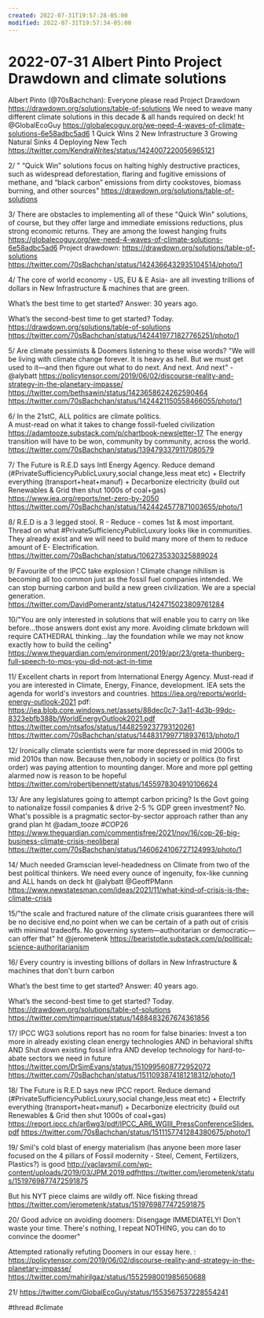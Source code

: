 ```yaml
---
created: 2022-07-31T19:57:28-05:00
modified: 2022-07-31T19:57:34-05:00
---
```


# 2022-07-31 Albert Pinto Project Drawdown and climate solutions

Albert Pinto (@70sBachchan): Everyone please read Project Drawdown  https://drawdown.org/solutions/table-of-solutions
We need to weave many different climate solutions in this decade & all hands required on deck! ht @GlobalEcoGuy   https://globalecoguy.org/we-need-4-waves-of-climate-solutions-6e58adbc5ad6
1 Quick Wins
2 New Infrastructure
3 Growing Natural Sinks
4 Deploying New Tech https://twitter.com/KendraWrites/status/1424007220056965121

2/ " “Quick Win” solutions focus on halting highly destructive practices, such as widespread deforestation, flaring and fugitive emissions of methane, and “black carbon” emissions from dirty cookstoves, biomass burning, and other sources" https://drawdown.org/solutions/table-of-solutions

3/ There are obstacles to implementing all of these "Quick Win" solutions, of course, but they offer large and immediate emissions reductions, plus strong economic returns. They are among the lowest hanging fruits https://globalecoguy.org/we-need-4-waves-of-climate-solutions-6e58adbc5ad6
Project drawdown: https://drawdown.org/solutions/table-of-solutions https://twitter.com/70sBachchan/status/1424366432935104514/photo/1

4/ The core of world economy - US, EU & E Asia- are all investing trillions of dollars in New Infrastructure & machines that are green.

What’s the best time to get started? Answer: 30 years ago. 

What’s the second-best time to get started? 
Today.
https://drawdown.org/solutions/table-of-solutions https://twitter.com/70sBachchan/status/1424419771827765251/photo/1

5/ Are climate pessimists & Doomers listening to these wise words? 
"We will be living with climate change forever. It is heavy as hell. But we must get used to it—and then figure out what to do next. 
And next. And next" -@alybatt  https://policytensor.com/2019/06/02/discourse-reality-and-strategy-in-the-planetary-impasse/ https://twitter.com/bethsawin/status/1423658624262590464 https://twitter.com/70sBachchan/status/1424421150558466055/photo/1

6/ In the 21stC, ALL politics are climate politics.  
A must-read on what it takes to change fossil-fueled civilization https://adamtooze.substack.com/p/chartbook-newsletter-17
The energy transition will have to be won, community by community, across the world. https://twitter.com/70sBachchan/status/1394793379117080579

7/ The Future is R.E.D says Intl Energy Agency. 
Reduce demand (#PrivateSufficiencyPublicLuxury,social change,less meat etc)
+
Electrify everything (transport+heat+manuf)
+ 
Decarbonize electricity (build out Renewables & Grid then shut 1000s of coal+gas) https://www.iea.org/reports/net-zero-by-2050 https://twitter.com/70sBachchan/status/1424424577871003655/photo/1

8/ R.E.D is a 3 legged stool. R - Reduce - comes 1st & most important. Thread on what #PrivateSufficiencyPublicLuxury looks like in communities. They already exist and we will need to build many more of them to reduce amount of E- Electrification. https://twitter.com/70sBachchan/status/1062735330325889024

9/ Favourite of the IPCC take explosion ! Climate change nihilism is becoming all too common just as the fossil fuel companies intended. We can stop burning carbon and build a new green civilization. 
We are a special generation. https://twitter.com/DavidPomerantz/status/1424715023809761284

10/"You are only interested in solutions that will enable you to carry on like before...those answers dont exist any more. Avoiding climate brkdown will require CATHEDRAL thinking...lay the foundation while we may not know exactly how to build the ceiling" https://www.theguardian.com/environment/2019/apr/23/greta-thunberg-full-speech-to-mps-you-did-not-act-in-time

11/ Excellent charts in report from International Energy Agency. Must-read if you are interested in Climate, Energy, Finance, development. IEA sets the agenda for world's investors and countries. 
https://iea.org/reports/world-energy-outlook-2021
pdf: https://iea.blob.core.windows.net/assets/88dec0c7-3a11-4d3b-99dc-8323ebfb388b/WorldEnergyOutlook2021.pdf https://twitter.com/ntsafos/status/1448259237793120261 https://twitter.com/70sBachchan/status/1448317997718937613/photo/1

12/ Ironically climate scientists were far more depressed in mid 2000s to mid 2010s than now. Because then,nobody in society or politics (to first order) was paying attention to mounting danger. More and more ppl getting alarmed now is reason to be hopeful https://twitter.com/robertjbennett/status/1455978304910106624

13/ Are any legislatures going to attempt carbon pricing? Is the Govt going to nationalize fossil companies & drive 2-5 % GDP green investment? 
No. 
What's possible is a pragmatic sector-by-sector approach rather than any grand plan ht @adam_tooze #COP26
https://www.theguardian.com/commentisfree/2021/nov/16/cop-26-big-business-climate-crisis-neoliberal https://twitter.com/70sBachchan/status/1460624106727124993/photo/1

14/ Much needed Gramscian level-headedness on Climate from two of the best political thinkers. We need every ounce of ingenuity, fox-like cunning and ALL hands on deck  ht @alybatt @GeoffPMann  https://www.newstatesman.com/ideas/2021/11/what-kind-of-crisis-is-the-climate-crisis

15/"the scale and fractured nature of the climate crisis guarantees there will be no decisive end,no point when we can be certain of a path out of crisis with minimal tradeoffs. No governing system—authoritarian or democratic—can offer that" ht @jerometenk
https://bearistotle.substack.com/p/political-science-authoritarianism

16/ Every country is investing billions of dollars in New Infrastructure & machines that don't burn carbon

What’s the best time to get started? Answer: 40 years ago. 

What’s the second-best time to get started? 
Today.
https://drawdown.org/solutions/table-of-solutions https://twitter.com/timparrique/status/1488483267674361856

17/ IPCC WG3 solutions report has no room for false binaries:
Invest a ton more in already existing clean energy technologies AND in behavioral shifts  
AND Shut down existing fossil infra AND develop technology for hard-to-abate sectors we need in future 
https://twitter.com/DrSimEvans/status/1510995608772952072 https://twitter.com/70sBachchan/status/1511093874181218312/photo/1

18/ The Future is R.E.D says new IPCC report.
Reduce demand (#PrivateSufficiencyPublicLuxury,social change,less meat etc)
+
Electrify everything (transport+heat+manuf)
+ 
Decarbonize electricity (build out Renewables & Grid then shut 1000s of coal+gas) 
https://report.ipcc.ch/ar6wg3/pdf/IPCC_AR6_WGIII_PressConferenceSlides.pdf https://twitter.com/70sBachchan/status/1511157741284380675/photo/1

19/ Smil's cold blast of energy materialism (has anyone been more laser focused on the 4 pillars of Fossil modernity - Steel, Cement, Fertilizers, Plastics?) is good http://vaclavsmil.com/wp-content/uploads/2019/03/JPM.2019.pdfhttps://twitter.com/jerometenk/status/1519769877472591875

But his NYT piece claims are wildly off. Nice fisking thread 
https://twitter.com/jerometenk/status/1519769877472591875

20/ Good advice on avoiding doomers: Disengage IMMEDIATELY! Don't waste your time. There's nothing, I repeat NOTHING, you can do to convince the doomer"

Attempted rationally refuting Doomers in our essay here. : https://policytensor.com/2019/06/02/discourse-reality-and-strategy-in-the-planetary-impasse/ https://twitter.com/mahirilgaz/status/1552598001985650688

21/ https://twitter.com/GlobalEcoGuy/status/1553567537228554241

#thread #climate  
